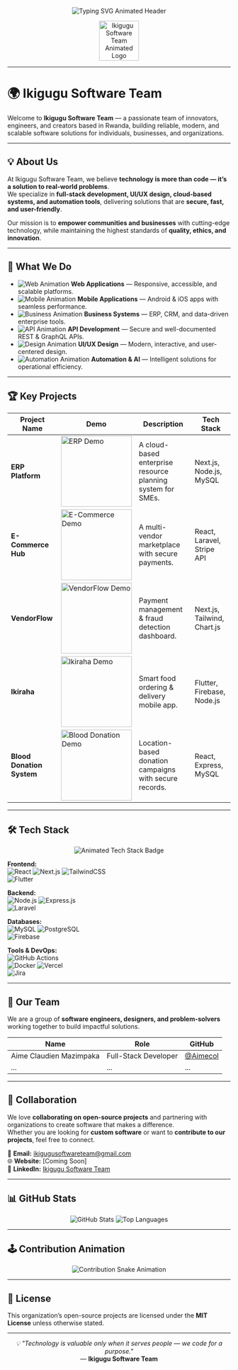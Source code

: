 <!-- Animated Typing Header -->
<p align="center">
  <img src="https://readme-typing-svg.demolab.com?font=Fira+Code&duration=3500&pause=1000&color=36BCF7&center=true&vCenter=true&width=700&lines=Welcome+to+Ikigugu+Software+Team!;Technology+for+communities.;We+code+for+a+purpose." alt="Typing SVG Animated Header" />
</p>

<p align="center">
  <img src="https://raw.githubusercontent.com/ikigugusoftwareteam/animated-logo.gif" width="90" alt="Ikigugu Software Team Animated Logo"/>
</p>

---

# 🌍 Ikigugu Software Team

Welcome to **Ikigugu Software Team** — a passionate team of innovators, engineers, and creators based in Rwanda, building reliable, modern, and scalable software solutions for individuals, businesses, and organizations.

---

## 💡 About Us

At Ikigugu Software Team, we believe **technology is more than code — it’s a solution to real-world problems**.  
We specialize in **full-stack development, UI/UX design, cloud-based systems, and automation tools**, delivering solutions that are **secure, fast, and user-friendly**.

Our mission is to **empower communities and businesses** with cutting-edge technology, while maintaining the highest standards of **quality, ethics, and innovation**.

---

## 🚀 What We Do

- ![Web Animation](https://raw.githubusercontent.com/ikigugu-software-team/assets/main/web-animation.gif) **Web Applications** — Responsive, accessible, and scalable platforms.
- ![Mobile Animation](https://raw.githubusercontent.com/ikigugu-software-team/assets/main/mobile-animation.gif) **Mobile Applications** — Android & iOS apps with seamless performance.
- ![Business Animation](https://raw.githubusercontent.com/ikigugu-software-team/assets/main/business-animation.gif) **Business Systems** — ERP, CRM, and data-driven enterprise tools.
- ![API Animation](https://raw.githubusercontent.com/ikigugu-software-team/assets/main/api-animation.gif) **API Development** — Secure and well-documented REST & GraphQL APIs.
- ![Design Animation](https://raw.githubusercontent.com/ikigugu-software-team/assets/main/design-animation.gif) **UI/UX Design** — Modern, interactive, and user-centered design.
- ![Automation Animation](https://raw.githubusercontent.com/ikigugu-software-team/assets/main/automation-animation.gif) **Automation & AI** — Intelligent solutions for operational efficiency.

---

## 🏆 Key Projects

| Project Name | Demo | Description | Tech Stack |
|--------------|------|-------------|------------|
| **ERP Platform** | <img src="https://raw.githubusercontent.com/ikigugu-software-team/assets/main/demo-erp.gif" width="160" alt="ERP Demo"/> | A cloud-based enterprise resource planning system for SMEs. | Next.js, Node.js, MySQL |
| **E-Commerce Hub** | <img src="https://raw.githubusercontent.com/ikigugu-software-team/assets/main/demo-ecommerce.gif" width="160" alt="E-Commerce Demo"/> | A multi-vendor marketplace with secure payments. | React, Laravel, Stripe API |
| **VendorFlow** | <img src="https://raw.githubusercontent.com/ikigugu-software-team/assets/main/demo-vendorflow.gif" width="160" alt="VendorFlow Demo"/> | Payment management & fraud detection dashboard. | Next.js, Tailwind, Chart.js |
| **Ikiraha** | <img src="https://raw.githubusercontent.com/ikigugu-software-team/assets/main/demo-ikiraha.gif" width="160" alt="Ikiraha Demo"/> | Smart food ordering & delivery mobile app. | Flutter, Firebase, Node.js |
| **Blood Donation System** | <img src="https://raw.githubusercontent.com/ikigugu-software-team/assets/main/demo-blood-donation.gif" width="160" alt="Blood Donation Demo"/> | Location-based donation campaigns with secure records. | React, Express, MySQL |

---

## 🛠 Tech Stack

<p align="center">
  <img src="https://readme-typing-svg.demolab.com?font=Fira+Code&duration=2300&pause=800&color=38B2AC&center=true&vCenter=true&width=600&lines=React;Next.js;TailwindCSS;Flutter;Node.js;Express.js;Laravel;MySQL;PostgreSQL;Firebase;Docker;Vercel;GitHub+Actions;Jira" alt="Animated Tech Stack Badge" />
</p>

**Frontend:**  
![React](https://img.shields.io/badge/-React-61DAFB?logo=react&logoColor=white) 
![Next.js](https://img.shields.io/badge/-Next.js-000?logo=next.js) 
![TailwindCSS](https://img.shields.io/badge/-Tailwind_CSS-38B2AC?logo=tailwind-css&logoColor=white)  
![Flutter](https://img.shields.io/badge/-Flutter-02569B?logo=flutter&logoColor=white)

**Backend:**  
![Node.js](https://img.shields.io/badge/-Node.js-339933?logo=node.js&logoColor=white) 
![Express.js](https://img.shields.io/badge/-Express.js-000000?logo=express&logoColor=white)  
![Laravel](https://img.shields.io/badge/-Laravel-FF2D20?logo=laravel&logoColor=white)

**Databases:**  
![MySQL](https://img.shields.io/badge/-MySQL-4479A1?logo=mysql&logoColor=white) 
![PostgreSQL](https://img.shields.io/badge/-PostgreSQL-336791?logo=postgresql&logoColor=white)  
![Firebase](https://img.shields.io/badge/-Firebase-FFCA28?logo=firebase&logoColor=black)

**Tools & DevOps:**  
![GitHub Actions](https://img.shields.io/badge/-GitHub_Actions-2088FF?logo=github-actions&logoColor=white)  
![Docker](https://img.shields.io/badge/-Docker-2496ED?logo=docker&logoColor=white) 
![Vercel](https://img.shields.io/badge/-Vercel-000?logo=vercel&logoColor=white)  
![Jira](https://img.shields.io/badge/-Jira-0052CC?logo=jira&logoColor=white)

---

## 👥 Our Team

We are a group of **software engineers, designers, and problem-solvers** working together to build impactful solutions.

| Name | Role | GitHub |
|------|------|--------|
| Aime Claudien Mazimpaka | Full-Stack Developer | [@Aimecol](https://github.com/Aimecol) |
| ... | ... | ... |

---

## 🤝 Collaboration

We love **collaborating on open-source projects** and partnering with organizations to create software that makes a difference.  
Whether you are looking for **custom software** or want to **contribute to our projects**, feel free to connect.

📩 **Email:** ikigugusoftwareteam@gmail.com  
🌐 **Website:** [Coming Soon]  
💬 **LinkedIn:** [Ikigugu Software Team](#)

---

## 📊 GitHub Stats

<p align="center">
  <img src="https://github-readme-stats.vercel.app/api?username=ikigugusoftwareteam&show_icons=true&theme=tokyonight" alt="GitHub Stats" />
  <img src="https://github-readme-stats.vercel.app/api/top-langs/?username=ikigugusoftwareteam&layout=compact&theme=tokyonight" alt="Top Languages" />
</p>

---

## 🕹️ Contribution Animation

<p align="center">
  <img src="https://github.com/ikigugu-software-team/ikigugu-software-team/blob/output/github-contribution-grid-snake.svg" alt="Contribution Snake Animation" />
</p>

---

## 📝 License

This organization’s open-source projects are licensed under the **MIT License** unless otherwise stated.

---

<p align="center">
  <em>💡 "Technology is valuable only when it serves people — we code for a purpose."</em><br/>
  — <b>Ikigugu Software Team</b>
</p>
